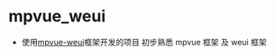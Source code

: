 # mpvue_weui

* 使用[mpvue-weui](https://github.com/KuangPF/mpvue-weui)框架开发的项目 初步熟悉 mpvue 框架 及 weui 框架
